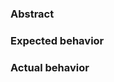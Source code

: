 <!-- Ver.1 Add feature -->
### Abstract
<!-- Tell us what should happen -->


<!-- Ver.2 Bug Report -->
### Expected behavior
<!-- Tell us what should happen -->

### Actual behavior
<!-- Tell us what happens instead -->
